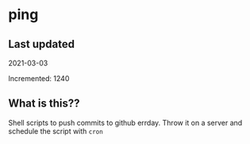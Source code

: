# ping

## Last updated
2021-03-03

Incremented: 1240

## What is this??
Shell scripts to push commits to github errday. Throw it on a server and schedule the script with `cron`
